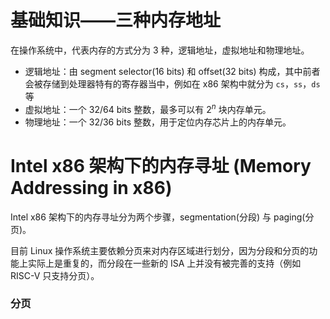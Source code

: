 # 基础知识——三种内存地址

在操作系统中，代表内存的方式分为 3 种，逻辑地址，虚拟地址和物理地址。

- 逻辑地址：由 segment selector(16 bits) 和 offset(32 bits) 构成，其中前者会被存储到处理器特有的寄存器当中，例如在 x86 架构中就分为 `cs`，`ss`，`ds` 等
- 虚拟地址：一个 32/64 bits 整数，最多可以有 $2^n$ 块内存单元。
- 物理地址：一个 32/36 bits 整数，用于定位内存芯片上的内存单元。

# Intel x86 架构下的内存寻址 (Memory Addressing in x86)

Intel x86 架构下的内存寻址分为两个步骤，segmentation(分段) 与 paging(分页)。

目前 Linux 操作系统主要依赖分页来对内存区域进行划分，因为分段和分页的功能上实际上是重复的，而分段在一些新的 ISA 上并没有被完善的支持（例如 RISC-V 只支持分页）。

### 分页

